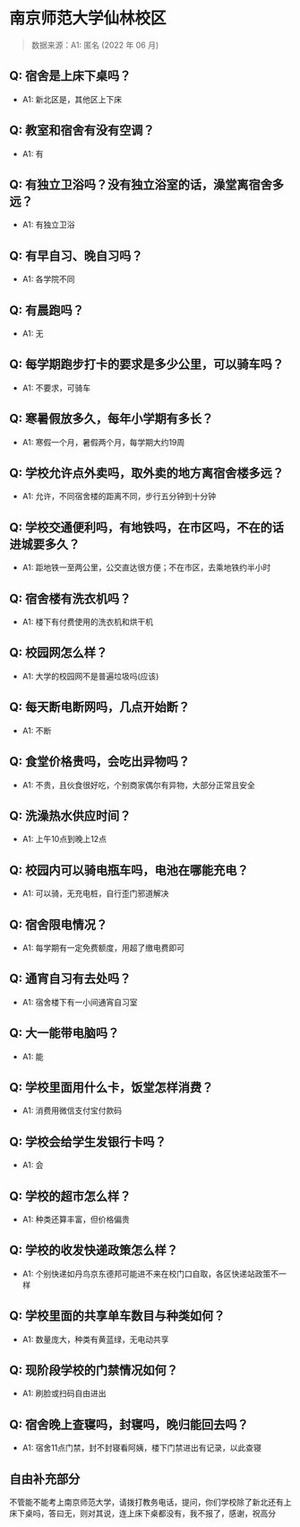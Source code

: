 # 南京师范大学仙林校区

> 数据来源：A1: 匿名 (2022 年 06 月)

## Q: 宿舍是上床下桌吗？

- A1: 新北区是，其他区上下床

## Q: 教室和宿舍有没有空调？

- A1: 有

## Q: 有独立卫浴吗？没有独立浴室的话，澡堂离宿舍多远？

- A1: 有独立卫浴

## Q: 有早自习、晚自习吗？

- A1: 各学院不同

## Q: 有晨跑吗？

- A1: 无

## Q: 每学期跑步打卡的要求是多少公里，可以骑车吗？

- A1: 不要求，可骑车

## Q: 寒暑假放多久，每年小学期有多长？

- A1: 寒假一个月，暑假两个月，每学期大约19周

## Q: 学校允许点外卖吗，取外卖的地方离宿舍楼多远？

- A1: 允许，不同宿舍楼的距离不同，步行五分钟到十分钟

## Q: 学校交通便利吗，有地铁吗，在市区吗，不在的话进城要多久？

- A1: 距地铁一至两公里，公交直达很方便；不在市区，去乘地铁约半小时

## Q: 宿舍楼有洗衣机吗？

- A1: 楼下有付费使用的洗衣机和烘干机

## Q: 校园网怎么样？

- A1: 大学的校园网不是普遍垃圾吗(应该)

## Q: 每天断电断网吗，几点开始断？

- A1: 不断

## Q: 食堂价格贵吗，会吃出异物吗？

- A1: 不贵，且伙食很好吃，个别商家偶尔有异物，大部分正常且安全

## Q: 洗澡热水供应时间？

- A1: 上午10点到晚上12点

## Q: 校园内可以骑电瓶车吗，电池在哪能充电？

- A1: 可以骑，无充电桩，自行歪门邪道解决

## Q: 宿舍限电情况？

- A1: 每学期有一定免费额度，用超了缴电费即可

## Q: 通宵自习有去处吗？

- A1: 宿舍楼下有一小间通宵自习室

## Q: 大一能带电脑吗？

- A1: 能

## Q: 学校里面用什么卡，饭堂怎样消费？

- A1: 消费用微信支付宝付款码

## Q: 学校会给学生发银行卡吗？

- A1: 会

## Q: 学校的超市怎么样？

- A1: 种类还算丰富，但价格偏贵

## Q: 学校的收发快递政策怎么样？

- A1: 个别快递如丹鸟京东德邦可能进不来在校门口自取，各区快递站政策不一样

## Q: 学校里面的共享单车数目与种类如何？

- A1: 数量庞大，种类有黄蓝绿，无电动共享

## Q: 现阶段学校的门禁情况如何？

- A1: 刷脸或扫码自由进出

## Q: 宿舍晚上查寝吗，封寝吗，晚归能回去吗？

- A1: 宿舍11点门禁，封不封寝看阿姨，楼下门禁进出有记录，以此查寝

## 自由补充部分

不管能不能考上南京师范大学，请拨打教务电话，提问，你们学校除了新北还有上床下桌吗，答曰无，则对其说，连上床下桌都没有，我不报了，感谢，祝高分